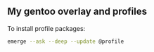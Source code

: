 ## My gentoo overlay and profiles

To install profile packages:

```bash
emerge --ask --deep --update @profile
```

